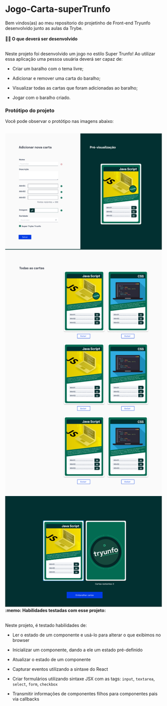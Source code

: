 # Jogo-Carta-superTrunfo
<section>
Bem vindos(as) ao meu repositorio do projetinho de Front-end Tryunfo desenvolvido junto as aulas da Trybe.
</section>
<br/>
<section>
  <summary><strong>👨‍💻 O que deverá ser desenvolvido</strong></summary><br />

  Neste projeto foi desenvolvido um jogo no estilo Super Trunfo! Ao utilizar essa aplicação uma pessoa usuária deverá ser capaz de:

  * Criar um baralho com o tema livre;

  * Adicionar e remover uma carta do baralho;

  * Visualizar todas as cartas que foram adicionadas ao baralho;

  * Jogar com o baralho criado.

  ### Protótipo do projeto

  Você pode observar o protótipo nas imagens abaixo:

</section>
<br/>
<img src="images/requisito-9.png" width=600px>
<br/>
<img src="images/requisito-15.png" width=600px>
<br/>
<section>
  <summary><strong>:memo: Habilidades testadas com esse projeto:</strong></summary><br />

  Neste projeto, é testado habilidades de:

  * Ler o estado de um componente e usá-lo para alterar o que exibimos no browser

  * Inicializar um componente, dando a ele um estado pré-definido

  * Atualizar o estado de um componente

  * Capturar eventos utilizando a sintaxe do React

  * Criar formulários utilizando sintaxe JSX com as tags: `input`, `textarea`, `select`, `form`, `checkbox`

  * Transmitir informações de componentes filhos para componentes pais via callbacks
</section>
